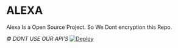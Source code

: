 # ALEXA
Alexa Is a Open Source Project.
So We Dont encryption this Repo.

*©️ DONT USE OUR API'S*
[![Deploy](https://www.herokucdn.com/deploy/button.svg)](https://heroku.com/deploy?template=https://github.com/jesonpro/ALEXA)

